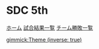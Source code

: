 # SDC 5th

[ホーム](index.md)
[試合結果一覧](results.md)
[チーム勝敗一覧](team_results.md)

[gimmick:Theme (inverse: true)](cerulean)